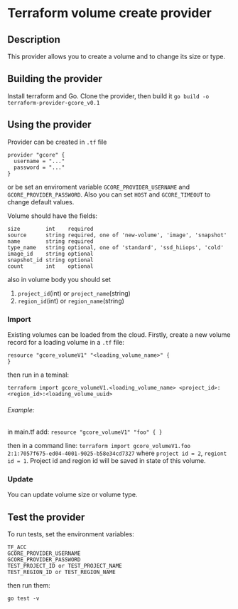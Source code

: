 # Terraform volume create provider

Description
-----------
This provider allows you to create a volume and to change its size or type.

Building the provider
---------------------
Install terraform and Go. Clone the provider, then build it
``
go build -o terraform-provider-gcore_v0.1
``

Using the provider
------------------
Provider can be created in ``.tf`` file 
```
provider "gcore" {
  username = "..."
  password = "..."
}
```
or be set an enviroment variable ``GCORE_PROVIDER_USERNAME`` and ``GCORE_PROVIDER_PASSWORD``. Also you can set ``HOST`` and ``GCORE_TIMEOUT`` to change default values.

Volume should have the fields:
```
size        int    required
source      string required, one of 'new-volume', 'image', 'snapshot'
name        string required
type_name   string optional, one of 'standard', 'ssd_hiiops', 'cold'
image_id    string optional
snapshot_id string optional
count       int    optional
```
also in volume body you should set 
1. ``project_id``(int) or ``project_name``(string)
2. ``region_id``(int) or ``region_name``(string)

### Import 
Existing volumes can be loaded from the cloud. Firstly, create a new volume record for a loading volume in a ``.tf`` file:
```
resource "gcore_volumeV1" "<loading_volume_name>" {
}
```

then run in a teminal:
```
terraform import gcore_volumeV1.<loading_volume_name> <project_id>:<region_id>:<loading_volume_uuid>
```

   ###### Example:
   in main.tf add:
      ```
      resource "gcore_volumeV1" "foo" {
      }
      ```
   
   then in a command line:
      ```
      terraform import gcore_volumeV1.foo 2:1:7057f675-ed04-4001-9025-b58e34cd7327
      ```
   where ``project id = 2``, ``regiont id = 1``. Project id and region id will be saved in state of this volume.

### Update 
You can update volume size or volume type.

Test the provider
-----------------
To run tests, set the environment variables:
```
TF_ACC
GCORE_PROVIDER_USERNAME
GCORE_PROVIDER_PASSWORD
TEST_PROJECT_ID or TEST_PROJECT_NAME
TEST_REGION_ID or TEST_REGION_NAME
```
then run them:
```
go test -v
```
